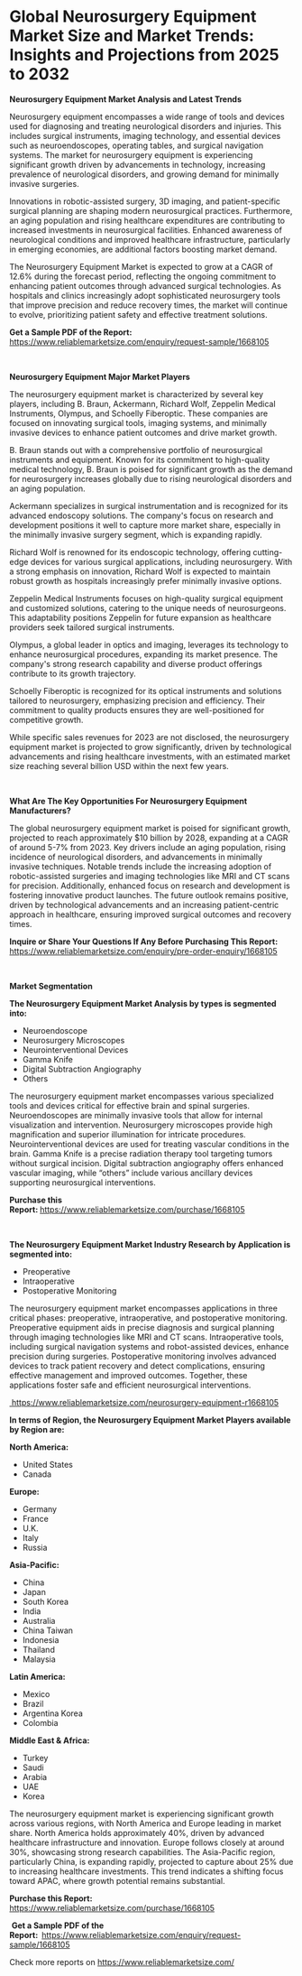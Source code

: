 <p><h1>Global Neurosurgery Equipment Market Size and Market Trends: Insights and Projections from 2025 to 2032</h1></p><p><strong>Neurosurgery Equipment Market Analysis and Latest Trends</strong></p>
<p><p>Neurosurgery equipment encompasses a wide range of tools and devices used for diagnosing and treating neurological disorders and injuries. This includes surgical instruments, imaging technology, and essential devices such as neuroendoscopes, operating tables, and surgical navigation systems. The market for neurosurgery equipment is experiencing significant growth driven by advancements in technology, increasing prevalence of neurological disorders, and growing demand for minimally invasive surgeries.</p><p>Innovations in robotic-assisted surgery, 3D imaging, and patient-specific surgical planning are shaping modern neurosurgical practices. Furthermore, an aging population and rising healthcare expenditures are contributing to increased investments in neurosurgical facilities. Enhanced awareness of neurological conditions and improved healthcare infrastructure, particularly in emerging economies, are additional factors boosting market demand.</p><p>The Neurosurgery Equipment Market is expected to grow at a CAGR of 12.6% during the forecast period, reflecting the ongoing commitment to enhancing patient outcomes through advanced surgical technologies. As hospitals and clinics increasingly adopt sophisticated neurosurgery tools that improve precision and reduce recovery times, the market will continue to evolve, prioritizing patient safety and effective treatment solutions.</p></p>
<p><strong>Get a Sample PDF of the Report:&nbsp;</strong> <a href="https://www.reliablemarketsize.com/enquiry/request-sample/1668105?utm_campaign=1845&utm_medium=2&utm_source=Github&utm_content=ia&utm_term=06032025&utm_id=neurosurgery-equipment">https://www.reliablemarketsize.com/enquiry/request-sample/1668105</a></p>
<p>&nbsp;</p>
<p><strong>Neurosurgery Equipment Major Market Players</strong></p>
<p><p>The neurosurgery equipment market is characterized by several key players, including B. Braun, Ackermann, Richard Wolf, Zeppelin Medical Instruments, Olympus, and Schoelly Fiberoptic. These companies are focused on innovating surgical tools, imaging systems, and minimally invasive devices to enhance patient outcomes and drive market growth.</p><p>B. Braun stands out with a comprehensive portfolio of neurosurgical instruments and equipment. Known for its commitment to high-quality medical technology, B. Braun is poised for significant growth as the demand for neurosurgery increases globally due to rising neurological disorders and an aging population.</p><p>Ackermann specializes in surgical instrumentation and is recognized for its advanced endoscopy solutions. The company's focus on research and development positions it well to capture more market share, especially in the minimally invasive surgery segment, which is expanding rapidly.</p><p>Richard Wolf is renowned for its endoscopic technology, offering cutting-edge devices for various surgical applications, including neurosurgery. With a strong emphasis on innovation, Richard Wolf is expected to maintain robust growth as hospitals increasingly prefer minimally invasive options.</p><p>Zeppelin Medical Instruments focuses on high-quality surgical equipment and customized solutions, catering to the unique needs of neurosurgeons. This adaptability positions Zeppelin for future expansion as healthcare providers seek tailored surgical instruments.</p><p>Olympus, a global leader in optics and imaging, leverages its technology to enhance neurosurgical procedures, expanding its market presence. The company's strong research capability and diverse product offerings contribute to its growth trajectory.</p><p>Schoelly Fiberoptic is recognized for its optical instruments and solutions tailored to neurosurgery, emphasizing precision and efficiency. Their commitment to quality products ensures they are well-positioned for competitive growth.</p><p>While specific sales revenues for 2023 are not disclosed, the neurosurgery equipment market is projected to grow significantly, driven by technological advancements and rising healthcare investments, with an estimated market size reaching several billion USD within the next few years.</p></p>
<p>&nbsp;</p>
<p><strong>What Are The Key Opportunities For Neurosurgery Equipment Manufacturers?</strong></p>
<p><p>The global neurosurgery equipment market is poised for significant growth, projected to reach approximately $10 billion by 2028, expanding at a CAGR of around 5-7% from 2023. Key drivers include an aging population, rising incidence of neurological disorders, and advancements in minimally invasive techniques. Notable trends include the increasing adoption of robotic-assisted surgeries and imaging technologies like MRI and CT scans for precision. Additionally, enhanced focus on research and development is fostering innovative product launches. The future outlook remains positive, driven by technological advancements and an increasing patient-centric approach in healthcare, ensuring improved surgical outcomes and recovery times.</p></p>
<p><strong>Inquire or Share Your Questions If Any Before Purchasing This Report:</strong> <a href="https://www.reliablemarketsize.com/enquiry/pre-order-enquiry/1668105?utm_campaign=1845&utm_medium=2&utm_source=Github&utm_content=ia&utm_term=06032025&utm_id=neurosurgery-equipment">https://www.reliablemarketsize.com/enquiry/pre-order-enquiry/1668105</a></p>
<p>&nbsp;</p>
<p><strong>Market Segmentation</strong></p>
<p><strong>The Neurosurgery Equipment Market Analysis by types is segmented into:</strong></p>
<p><ul><li>Neuroendoscope</li><li>Neurosurgery Microscopes</li><li>Neurointerventional Devices</li><li>Gamma Knife</li><li>Digital Subtraction Angiography</li><li>Others</li></ul></p>
<p><p>The neurosurgery equipment market encompasses various specialized tools and devices critical for effective brain and spinal surgeries. Neuroendoscopes are minimally invasive tools that allow for internal visualization and intervention. Neurosurgery microscopes provide high magnification and superior illumination for intricate procedures. Neurointerventional devices are used for treating vascular conditions in the brain. Gamma Knife is a precise radiation therapy tool targeting tumors without surgical incision. Digital subtraction angiography offers enhanced vascular imaging, while “others” include various ancillary devices supporting neurosurgical interventions.</p></p>
<p><strong>Purchase this Report:&nbsp;</strong><a href="https://www.reliablemarketsize.com/purchase/1668105?utm_campaign=1845&utm_medium=2&utm_source=Github&utm_content=ia&utm_term=06032025&utm_id=neurosurgery-equipment">https://www.reliablemarketsize.com/purchase/1668105</a></p>
<p>&nbsp;</p>
<p><strong>The Neurosurgery Equipment Market Industry Research by Application is segmented into:</strong></p>
<p><ul><li>Preoperative</li><li>Intraoperative</li><li>Postoperative Monitoring</li></ul></p>
<p><p>The neurosurgery equipment market encompasses applications in three critical phases: preoperative, intraoperative, and postoperative monitoring. Preoperative equipment aids in precise diagnosis and surgical planning through imaging technologies like MRI and CT scans. Intraoperative tools, including surgical navigation systems and robot-assisted devices, enhance precision during surgeries. Postoperative monitoring involves advanced devices to track patient recovery and detect complications, ensuring effective management and improved outcomes. Together, these applications foster safe and efficient neurosurgical interventions.</p></p>
<p><a href="https://www.reliablemarketsize.com/neurosurgery-equipment-r1668105?utm_campaign=1845&utm_medium=2&utm_source=Github&utm_content=ia&utm_term=06032025&utm_id=neurosurgery-equipment">&nbsp;https://www.reliablemarketsize.com/neurosurgery-equipment-r1668105</a></p>
<p><strong>In terms of Region, the Neurosurgery Equipment Market Players available by Region are:</strong></p>
<p>
    <p> <strong> North America: </strong>
        <ul>
            <li>United States</li>
            <li>Canada</li>
        </ul>
        </p> 
    <p> <strong> Europe: </strong>
        <ul>
            <li>Germany</li>
            <li>France</li>
            <li>U.K.</li>
            <li>Italy</li>
            <li>Russia</li>
        </ul>
        </p> 
    <p> <strong> Asia-Pacific: </strong>
        <ul>
            <li>China</li>
            <li>Japan</li>
            <li>South Korea</li>
            <li>India</li>
            <li>Australia</li>
            <li>China Taiwan</li>
            <li>Indonesia</li>
            <li>Thailand</li>
            <li>Malaysia</li>
        </ul>
        </p> 
    <p> <strong> Latin America: </strong>
        <ul>
            <li>Mexico</li>
            <li>Brazil</li>
            <li>Argentina Korea</li>
            <li>Colombia</li>
        </ul>
        </p> 
    <p> <strong> Middle East & Africa: </strong>
        <ul>
            <li>Turkey</li>
            <li>Saudi</li>
            <li>Arabia</li>
            <li>UAE</li>
            <li>Korea</li>
        </ul>
    </p>
    </p>
<p><p>The neurosurgery equipment market is experiencing significant growth across various regions, with North America and Europe leading in market share. North America holds approximately 40%, driven by advanced healthcare infrastructure and innovation. Europe follows closely at around 30%, showcasing strong research capabilities. The Asia-Pacific region, particularly China, is expanding rapidly, projected to capture about 25% due to increasing healthcare investments. This trend indicates a shifting focus toward APAC, where growth potential remains substantial.</p></p>
<p><strong>Purchase this Report: </strong><a href="https://www.reliablemarketsize.com/purchase/1668105?utm_campaign=1845&utm_medium=2&utm_source=Github&utm_content=ia&utm_term=06032025&utm_id=neurosurgery-equipment">https://www.reliablemarketsize.com/purchase/1668105</a></p>
<p>&nbsp;<strong>Get a Sample PDF of the Report:&nbsp;&nbsp;</strong><a href="https://www.reliablemarketsize.com/enquiry/request-sample/1668105?utm_campaign=1845&utm_medium=2&utm_source=Github&utm_content=ia&utm_term=06032025&utm_id=neurosurgery-equipment">https://www.reliablemarketsize.com/enquiry/request-sample/1668105</a></p>
<p><strong></strong></p>
<p>Check more reports on <a href="https://www.reliablemarketsize.com/?utm_campaign=1845&utm_medium=2&utm_source=Github&utm_content=ia&utm_term=06032025&utm_id=neurosurgery-equipment">https://www.reliablemarketsize.com/</a></p>